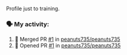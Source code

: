 Profile just to training.

### 🗣 My activity:
<!--START_SECTION:activity-->
1. 🎉 Merged PR [#1](https://github.com/peanuts735/peanuts735/pull/1) in [peanuts735/peanuts735](https://github.com/peanuts735/peanuts735)
2. 💪 Opened PR [#1](https://github.com/peanuts735/peanuts735/pull/1) in [peanuts735/peanuts735](https://github.com/peanuts735/peanuts735)
<!--END_SECTION:activity-->
